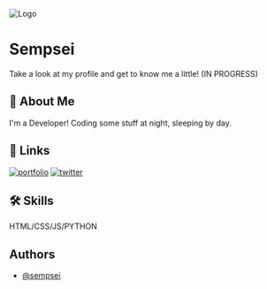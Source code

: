 
![Logo](https://wallpaperaccess.com/full/832357.jpg)


# Sempsei

Take a look at my profile and get to know me a little! (IN PROGRESS)


## 🚀 About Me
I'm a Developer! Coding some stuff at night, sleeping by day.


## 🔗 Links
[![portfolio](https://img.shields.io/badge/my_portfolio-000?style=for-the-badge&logo=ko-fi&logoColor=white)](#)
[![twitter](https://img.shields.io/badge/twitter-1DA1F2?style=for-the-badge&logo=twitter&logoColor=white)](https://twitter.com/sempsei001)


## 🛠 Skills
HTML/CSS/JS/PYTHON


## Authors

- [@sempsei](https://www.github.com/sempsei)


